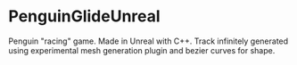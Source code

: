 # PenguinGlideUnreal
Penguin "racing" game. Made in Unreal with C++. Track infinitely generated using experimental mesh generation plugin and bezier curves for shape.
